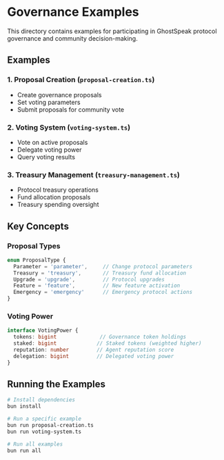 # Governance Examples

This directory contains examples for participating in GhostSpeak protocol governance and community decision-making.

## Examples

### 1. Proposal Creation (`proposal-creation.ts`)
- Create governance proposals
- Set voting parameters
- Submit proposals for community vote

### 2. Voting System (`voting-system.ts`)
- Vote on active proposals
- Delegate voting power
- Query voting results

### 3. Treasury Management (`treasury-management.ts`)
- Protocol treasury operations
- Fund allocation proposals
- Treasury spending oversight

## Key Concepts

### Proposal Types

```typescript
enum ProposalType {
  Parameter = 'parameter',     // Change protocol parameters
  Treasury = 'treasury',       // Treasury fund allocation
  Upgrade = 'upgrade',         // Protocol upgrades
  Feature = 'feature',         // New feature activation
  Emergency = 'emergency'      // Emergency protocol actions
}
```

### Voting Power

```typescript
interface VotingPower {
  tokens: bigint              // Governance token holdings
  staked: bigint             // Staked tokens (weighted higher)
  reputation: number         // Agent reputation score
  delegation: bigint         // Delegated voting power
}
```

## Running the Examples

```bash
# Install dependencies
bun install

# Run a specific example
bun run proposal-creation.ts
bun run voting-system.ts

# Run all examples
bun run all
```